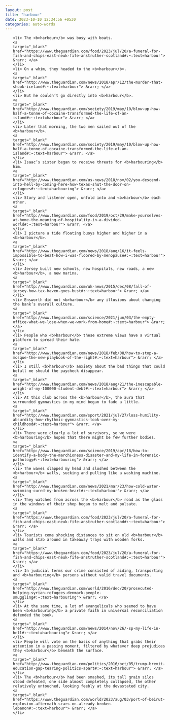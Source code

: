 ```yaml
---
layout: post
title: "harbour"
date: 2023-10-10 12:34:56 +0530
categories: auto-words
---
```

<ol>

    <li> The <b>harbour</b> was busy with boats.
    <a 
    target="_blank" 
    href="https://www.theguardian.com/food/2023/jul/20/a-funeral-for-fish-and-chips-east-neuk-fife-anstruther-scotland#:~:text=harbour"> &rarr; </a>
    </li>
    <li> On a whim, they headed to the <b>harbour</b>.
    <a 
    target="_blank" 
    href="http://www.theguardian.com/news/2018/apr/12/the-murder-that-shook-iceland#:~:text=harbour"> &rarr; </a>
    </li>
    <li> But he couldn’t go directly into <b>harbour</b>.
    <a 
    target="_blank" 
    href="http://www.theguardian.com/society/2019/may/10/blow-up-how-half-a-tonne-of-cocaine-transformed-the-life-of-an-island#:~:text=harbour"> &rarr; </a>
    </li>
    <li> Later that morning, the two men sailed out of the <b>harbour</b>.
    <a 
    target="_blank" 
    href="http://www.theguardian.com/society/2019/may/10/blow-up-how-half-a-tonne-of-cocaine-transformed-the-life-of-an-island#:~:text=harbour"> &rarr; </a>
    </li>
    <li> Isaac’s sister began to receive threats for <b>harbouring</b> him.
    <a 
    target="_blank" 
    href="http://www.theguardian.com/us-news/2018/nov/02/you-descend-into-hell-by-coming-here-how-texas-shut-the-door-on-refugees#:~:text=harbouring"> &rarr; </a>
    </li>
    <li> Story and listener open, unfold into and <b>harbour</b> each other.
    <a 
    target="_blank" 
    href="http://www.theguardian.com/food/2019/oct/29/make-yourselves-at-home-the-meaning-of-hospitality-in-a-divided-world#:~:text=harbour"> &rarr; </a>
    </li>
    <li> I picture a tide floating buoys higher and higher in a <b>harbour</b>.
    <a 
    target="_blank" 
    href="http://www.theguardian.com/news/2018/aug/16/it-feels-impossible-to-beat-how-i-was-floored-by-menopause#:~:text=harbour"> &rarr; </a>
    </li>
    <li> Jersey built new schools, new hospitals, new roads, a new <b>harbour</b>, a new marina.
    <a 
    target="_blank" 
    href="http://www.theguardian.com/uk-news/2015/dec/08/fall-of-jersey-how-tax-haven-goes-bust#:~:text=harbour"> &rarr; </a>
    </li>
    <li> Ensworth did not <b>harbour</b> any illusions about changing the bank’s overall culture.
    <a 
    target="_blank" 
    href="http://www.theguardian.com/science/2021/jun/03/the-empty-office-what-we-lose-when-we-work-from-home#:~:text=harbour"> &rarr; </a>
    </li>
    <li> People who <b>harbour</b> these extreme views have a virtual platform to spread their hate.
    <a 
    target="_blank" 
    href="http://www.theguardian.com/news/2018/feb/08/how-to-stop-a-mosque-the-new-playbook-of-the-right#:~:text=harbour"> &rarr; </a>
    </li>
    <li> I still <b>harbour</b> anxiety about the bad things that could befall me should the paycheck disappear.
    <a 
    target="_blank" 
    href="http://www.theguardian.com/news/2018/aug/21/the-inescapable-weight-of-my-100000-student-debt#:~:text=harbour"> &rarr; </a>
    </li>
    <li> At this club across the <b>harbour</b>, the aura that surrounded gymnastics in my mind began to fade a little.
    <a 
    target="_blank" 
    href="http://www.theguardian.com/sport/2021/jul/27/loss-humility-absurdity-how-rhythmic-gymnastics-took-over-my-childhood#:~:text=harbour"> &rarr; </a>
    </li>
    <li> There were clearly a lot of survivors, so we were <b>harbouring</b> hopes that there might be few further bodies.
    <a 
    target="_blank" 
    href="http://www.theguardian.com/science/2019/apr/18/how-to-identify-a-body-the-marchioness-disaster-and-my-life-in-forensic-pathology#:~:text=harbouring"> &rarr; </a>
    </li>
    <li> The waves slapped my head and sloshed between the <b>harbour</b> walls, sucking and pulling like a washing machine.
    <a 
    target="_blank" 
    href="http://www.theguardian.com/news/2021/mar/23/how-cold-water-swimming-cured-my-broken-heart#:~:text=harbour"> &rarr; </a>
    </li>
    <li> They watched from across the <b>harbour</b> road as the glass in the windows of their shop began to melt and pulsate.
    <a 
    target="_blank" 
    href="https://www.theguardian.com/food/2023/jul/20/a-funeral-for-fish-and-chips-east-neuk-fife-anstruther-scotland#:~:text=harbour"> &rarr; </a>
    </li>
    <li> Tourists come shocking distances to sit on old <b>harbour</b> walls and stab around in takeaway trays with wooden forks.
    <a 
    target="_blank" 
    href="https://www.theguardian.com/food/2023/jul/20/a-funeral-for-fish-and-chips-east-neuk-fife-anstruther-scotland#:~:text=harbour"> &rarr; </a>
    </li>
    <li> In judicial terms our crime consisted of aiding, transporting and <b>harbouring</b> persons without valid travel documents.
    <a 
    target="_blank" 
    href="http://www.theguardian.com/world/2016/dec/20/prosecuted-helping-syrian-refugees-denmark-people-smuggling#:~:text=harbouring"> &rarr; </a>
    </li>
    <li> At the same time, a lot of evangelicals who seemed to have been <b>harbouring</b> a private faith in universal reconciliation defended the book.
    <a 
    target="_blank" 
    href="http://www.theguardian.com/news/2014/nov/26/-sp-my-life-in-hell#:~:text=harbouring"> &rarr; </a>
    </li>
    <li> People will vote on the basis of anything that grabs their attention in a passing moment, filtered by whatever deep prejudices they <b>harbour</b> beneath the surface.
    <a 
    target="_blank" 
    href="http://www.theguardian.com/politics/2016/oct/05/trump-brexit-education-gap-tearing-politics-apart#:~:text=harbour"> &rarr; </a>
    </li>
    <li> The <b>harbour</b> had been smashed, its tall grain silos stood defeated, one side almost completely collapsed, the other relatively untouched, looking feebly at the devastated city.
    <a 
    target="_blank" 
    href="https://www.theguardian.com/world/2023/aug/03/port-of-beirut-explosion-aftermath-scars-on-already-broken-lebanon#:~:text=harbour"> &rarr; </a>
    </li>